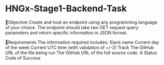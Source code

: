 # HNGx-Stage1-Backend-Task

🔗Objective
Create and host an endpoint using any
programming language of your choice.
The endpoint should take two GET request
query parameters and return specific
information in JSON format.


🔗Requirements
The information required includes:
Slack name
Current day of the week
Current UTC time (with validation of +/-2)
Track
The GitHub URL of the file being run
The GitHub URL of the full source code.
A Status Code of Success
